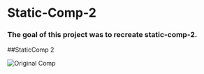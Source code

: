 # Static-Comp-2

### The goal of this project was to recreate static-comp-2. 

##StaticComp 2 



![Original Comp](https://user-images.githubusercontent.com/40923979/47765251-ae261c00-dc8e-11e8-895d-a7ec45324c04.png)
